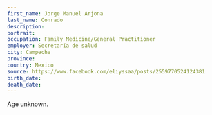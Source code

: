 ```yaml
---
first_name: Jorge Manuel Arjona
last_name: Conrado
description: 
portrait: 
occupation: Family Medicine/General Practitioner
employer: Secretaría de salud
city: Campeche
province: 
country: Mexico
source: https://www.facebook.com/eliyssaa/posts/2559770524124381
birth_date: 
death_date: 
---
```


Age unknown.